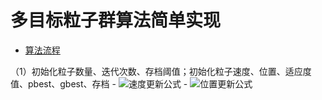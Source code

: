 # 多目标粒子群算法简单实现

 * [算法流程](#算法流程) 
 
 （1）初始化粒子数量、迭代次数、存档阈值；初始化粒子速度、位置、适应度值、pbest、gbest、存档
     - ![速度更新公式](https://i.imgur.com/QzAj0kj.png)
     - ![位置更新公式](https://i.imgur.com/BU5iFFR.png)
